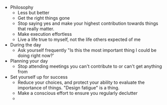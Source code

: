 - Philosophy
	- Less but better
	- Get the right things gone
	- Stop saying yes and make your highest contribution towards things that really matter.
	- Make execution effortless
	- Live a life true to myself, not the life others expected of me
- During the day
	- Ask yourself frequently "Is this the most important thing I could be doing right now?'
- Planning your day
	- Stop attending meetings you can't contribute to or can't get anything from
- Set yourself up for success
	- Reduce your choices, and protect your ability to evaluate the importance of things. "Design fatigue" is a thing.
	- Make a conscious effort to ensure you regularly declutter
	-